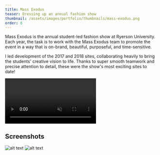 ```yaml
---
title: Mass Exodus
teaser: Dressing up an annual fashion show
thumbnail: /assets/images/portfolio/thumbnails/mass-exodus.png
order: 6
---
```


Mass Exodus is the annual student-led fashion show at Ryerson University. Each year, the task is to work with the Mass Exodus team to promote the event in a way that is on-brand, beautiful, purposeful, and time-sensitive.

I led development of the 2017 and 2018 sites, collaborating heavily to bring the students' creative vision to life. Thanks to super smooth teamwork and precise attention to detail, these were the show's most exciting sites to date!

<video autoplay muted loop playsinline>
    <source src="/assets/videos/mass-exodus-demo.mp4" type="video/mp4">
</video>

## Screenshots

![alt text](/assets/images/portfolio/mass-exodus-1.png)
![alt text](/assets/images/portfolio/mass-exodus-2.png)
